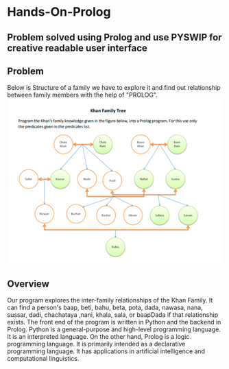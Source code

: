 # Hands-On-Prolog
## Problem solved using Prolog and use PYSWIP for creative readable user interface
## Problem
Below is Structure of a family we have to explore it and find out relationship between family members with the help of "PROLOG".
![alt text](https://github.com/mrehanali127/Hands-On-Prolog/blob/main/family.PNG?raw=true)

## Overview
Our program explores the inter-family relationships of the Khan Family. It can find a person's  baap, beti, bahu, beta,
pota, dada, nawasa, nana, sussar, dadi, chachataya ,nani, khala, sala, or baapDada if that relationship exists.
The front end of the program is written in Python and the backend in Prolog. Python is a general-purpose and high-level programming language.
It is an interpreted language. On the other hand, Prolog is a logic programming language.
It is primarily intended as a declarative programming language. It has applications in artificial intelligence and computational linguistics.
